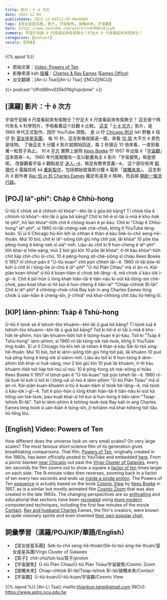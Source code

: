 ```yaml
---
title: 影片：十 ê 次方
date: 2022-12-04
publishdate: 2022-12-04T11:45:00+0800
tags: [室女座星系團, 質子, 宇宙變焦, 接觸未來, 宇宙觀]
hero: https://www.youtube.com/watch?v=0fKBhvDjuy0
summary: 宇宙佇足細 ê 尺度看起來有偌無仝？佇足大 ê 尺度看起來有偌無仝？
categories: [podcast]
vocals: [阿綠]
---
```


{{% apod %}}

- 原始文章：[Video: Powers of Ten](https://apod.nasa.gov/apod/ap221204.html)
- 影像來源 kah [版權][copyright]：[Charles & Ray Eames](https://en.wikipedia.org/wiki/Charles_and_Ray_Eames) ([Eames Office](https://www.eamesoffice.com/))
- 台文翻譯：[An-Li Tsai][An-Li Tsai] ([NCU][NCU])

{{< podcast "clfmt99vv025k01tlg1vpcbme" >}}

## [漢羅] 影片：十 ê 次方
宇宙佇足細 ê 尺度看起來有偌無仝？佇足大 ê 尺度看起來有偌無仝？
這支彼个時代有名 ê 科學短片，予咱看著這个壯觀 ê 比較。
[這支][here]「[十 ê 次方][Powers of Ten]」影片，是 1960 年代正式製作、囥佇 YouTube 頂懸。
是 ùi 佇 [Chicago 附近][near Chicago] leh 野餐 ê 毯仔 到 [室女座星系團][Virgo Cluster of Galaxies t]。
每 10 秒，這支影像就搝遠一擺，來看 [10 倍][factor of ten] 大平方 ê 景色是啥物。
了後這支 9 分鐘 ê 影片就開始回送，每 2 秒搝近 10 倍來看，一直到看著一粒質子為止。
10 ê [平方][sequence] 實際上是照 [Kees Boeke] 佇 1957 年出版 ê「[宇宙觀][Cosmic View]」這本冊來--ê。
1960 年代尾期閣有一支以動畫為主 ê 影片「宇宙變焦」嘛是按呢。
改變觀看宇宙 ê 觀點是足 [迷人--ê][enthralling]，嘛足有教育意義--ê。
這个部份有用 [較現代][more modern] ê 電腦技術 kā [重新製作][recreated]，包括開始彼幾若分鐘 ê 電影「[接觸未來][Contact]」。
這支影片 ê 創作者 [Ray 佮 in 尪 Charles Eames][Ray and husband Charles] 攏足有遠見 ê 精神，而且嘛 [開創一條流行路][their own popular chair]。


## [POJ] Iáⁿ-phìⁿ: Cha̍p ê Chhù-hong
Ú-tiū tī chiok sè ê chhioh-tō͘ khòaⁿ--khí-lâi ū gōa bô kāng? Tī chiok tōa ê chhioh-tō͘ khòaⁿ--khí-lâi ū gōa bô kāng?
Chit ki hit-ê sî-tāi ū-miâ ê kho-ha̍k té-phìⁿ, hō͘ lán khòaⁿ-tio̍h chit ê chòng-koan ê pí-kàu.
Chit ki "Cha̍p ê Chhù-hong" iáⁿ-phìⁿ, sī 1960 nî-tāi chèng-sek chè-chok, khǹg tī YouTube téng-koân.
Sī ùi tī Chicago hù-kīn leh iá-chhan ê thán-á kàu Sek-lú-chō seng-hē-thoân.
Múi 10 bió, chit ki iáⁿ-siōng to̍h giú hn̄g chi̍t pái, lâi khòaⁿ 10 pōe tōa pêng-hong ê kéng-sek sī siáⁿ-mih.
Liáu-āu chit ki 9 hun-cheng ê iáⁿ-phìⁿ to̍h khai-sí hôe-sàng, múi 2 bió giú kīn 10 pōe lâi khòaⁿ, it-ti̍t kàu khòaⁿ-tio̍h chi̍t lia̍p chit-chú ûi-chú.
10 ê pêng-hong si̍t-chè-siōng sī chiàu Kees Boeke tī 1957 nî chhut-pán ê "Ú-tiū-koan" chit pún chheh lâi--ê.
1960 nî-tāi bóe-kî koh ū chit ki í tōng-ōe ûi-chú ê iáⁿ-phìⁿ "Ú-tiū Piàn Chiau" mā sī án-ni.
Kái-piàn koan-khòaⁿ ú-tiū ê koan-tiám sī chiok bê-lâng--ê, mā chiok ū kàu-io̍k ì-gī--ê.
Chit ê pō͘-hūn ū iōng khah hiān-tāi ê tiān-náu ki-su̍t kā tiông-sin chè-chok, pau-koat khai-sí hit kúi-ā hun-cheng ê tiān-iáⁿ "Chiap-chhiok Bī-lâi".
Chit ki iáⁿ-phìⁿ ê chhòng-chok-chiá Ray kah in ang Charles Eames lóng chiok ū oán-kiàn ê cheng-sîn, jî-chhiáⁿ mā khai-chhòng chi̍t tiâu liû-hêng lō͘.

## [KIP]  Iánn-phìnn: Tsa̍p ê Tshù-hong
Ú-tiū tī tsiok sè ê tshioh-tōo khuànn--khí-lâi ū guā bô kāng? Tī tsiok tuā ê tshioh-tōo khuànn--khí-lâi ū guā bô kāng?
Tsit ki hit-ê sî-tāi ū-miâ ê kho-ha̍k té-phìnn, hōo lán khuànn-tio̍h tsit ê tsòng-kuan ê pí-kàu.
Tsit ki "Tsa̍p ê Tshù-hong" iánn-phìnn, sī 1960 nî-tāi tsìng-sik tsè-tsok, khǹg tī YouTube tíng-kuân.
Sī uì tī Chicago hù-kīn leh iá-tshan ê thán-á kàu Sik-lú-tsō sing-hē-thuân.
Muí 10 bió, tsit ki iánn-siōng to̍h giú hn̄g tsi̍t pái, lâi khuànn 10 puē tuā pîng-hong ê kíng-sik sī siánn-mih.
Liáu-āu tsit ki 9 hun-tsing ê iánn-phìnn to̍h khai-sí huê-sàng, muí 2 bió giú kīn 10 puē lâi khuànn, it-ti̍t kàu khuànn-tio̍h tsi̍t lia̍p tsit-tsú uî-tsú.
10 ê pîng-hong si̍t-tsè-siōng sī tsiàu Kees Boeke tī 1957 nî tshut-pán ê "Ú-tiū-kuan" tsit pún tsheh lâi--ê.
1960 nî-tāi bué-kî koh ū tsit ki í tōng-uē uî-tsú ê iánn-phìnn "Ú-tiū Piàn Tsiau" mā sī án-ni.
Kái-piàn kuan-khuànn ú-tiū ê kuan-tiám sī tsiok bê-lâng--ê, mā tsiok ū kàu-io̍k ì-gī--ê.
Tsit ê pōo-hūn ū iōng khah hiān-tāi ê tiān-náu ki-su̍t kā tiông-sin tsè-tsok, pau-kuat khai-sí hit kuí-ā hun-tsing ê tiān-iánn "Tsiap-tshiok Bī-lâi".
Tsit ki iánn-phìnn ê tshòng-tsok-tsiá Ray kah in ang Charles Eames lóng tsiok ū uán-kiàn ê tsing-sîn, jî-tshiánn mā khai-tshòng tsi̍t tiâu liû-hîng lōo.

## [English] Video: Powers of Ten
How different does the universe look on very small scales?
On very large scales?
The most famous short science film of its generation gives breathtaking comparisons.
That film, [Powers of Ten][Powers of Ten], originally created in the 1960s, has been officially posted to YouTube and embedded [here][here].
From a picnic blanket [near Chicago][near Chicago] out past the [Virgo Cluster of Galaxies][Virgo Cluster of Galaxies e], every ten seconds the film zooms out to show a square a [factor of ten][factor of ten] times larger on each side.
The 9-minute video then reverses, zooming back in a factor of ten every two seconds and ends up [inside a single proton][inside a single proton].
The Powers of Ten [sequence][sequence] is actually based on the book [Cosmic View][Cosmic View] by [Kees Boeke][Kees Boeke] in 1957, as is a similar but mostly animated film [Cosmic Zoom][Cosmic Zoom] that was also created in the late 1960s.
The changing perspectives are so [enthralling][enthralling] and educational that sections have been [recreated][recreated] using [more modern][more modern] computerized techniques, including the first few minutes of the movie [Contact][Contact].
[Ray and husband Charles][Ray and husband Charles] Eames, the film's creators, were known as quite visionary spirits and even invented [their own popular chair][their own popular chair].

## 詞彙學習（漢羅/POJ/KIP/華語/English）
- 【室女座星系團】Sek-lú-chō seng-hē-thoân/Sik-lú-tsō sing-hē-thuân/室女座星系團/Virgo Cluster of Galaxies
- 【質子】chit-chú/tsit-tsú/質子/proton
- 【宇宙變焦】Ú-tiū Piàn Chiau/Ú-tiū Piàn Tsiau/宇宙變焦/Cosmic Zoom
- 【接觸未來】Chiap-chhiok Bī-lâi/Tsiap-tshiok Bī-lâi/接觸未來/Contact
- 【宇宙觀】Ú-tiū-koan/Ú-tiū-kuan/宇宙觀/Cosmic View




{{% /apod %}}
[An-Li Tsai]: mailto:thianbun.taigi@gmail.com
[NCU]: https://www.astro.ncu.edu.tw

[copyright]: https://apod.nasa.gov/apod/fap/lib/about_apod.html#srapply
[License]: https://creativecommons.org/licenses/by/2.0/

[Powers of Ten]:https://en.wikipedia.org/wiki/Powers_of_Ten_(film)
[here]:http://www.youtube.com/watch?v=0fKBhvDjuy0
[near Chicago]:https://apod.nasa.gov/apod/ap050724.html
[Virgo Cluster of Galaxies e]:https://apod.nasa.gov/apod/ap220615.html
[Virgo Cluster of Galaxies t]:https://apod.tw/daily/20220615/
[factor of ten]:https://www.quora.com/What-does-it-mean-to-increase-something-by-a-factor-of-10-and-reduce-something-by-a-factor-of-10
[inside a single proton]:https://www.quantamagazine.org/inside-the-proton-the-most-complicated-thing-imaginable-20221019/
[sequence]:https://www.eamesoffice.com/the-work/powers-of-ten-a-rough-sketch/
[Cosmic View]:https://en.wikipedia.org/wiki/Cosmic_View
[Kees Boeke]:https://en.wikipedia.org/wiki/Kees_Boeke
[Cosmic Zoom]:https://en.wikipedia.org/wiki/Cosmic_Zoom
[enthralling]:https://www.catit.com/wp-content/uploads/2021/04/All-you-need-to-become-your-cats-hero-5.jpg
[recreated]:http://micro.magnet.fsu.edu/primer/java/scienceopticsu/powersof10/
[more modern]:https://htwins.net/scale2/
[Contact]:http://www.youtube.com/watch?v=kNAUR7NQCLA
[Ray and husband Charles]:http://en.wikipedia.org/wiki/Charles_and_Ray_Eames
[their own popular chair]:https://en.wikipedia.org/wiki/Eames_Lounge_Chair_Wood
